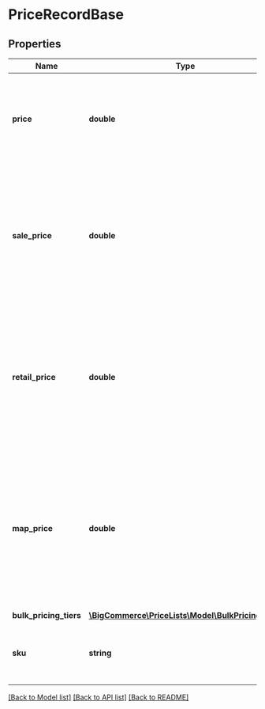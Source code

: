 # PriceRecordBase

## Properties
Name | Type | Description | Notes
------------ | ------------- | ------------- | -------------
**price** | **double** | The list price for the variant mapped in a Price List. Overrides any existing or Catalog list price for the variant/product. | [optional] 
**sale_price** | **double** | The sale price for the variant mapped in a Price List. Overrides any existing or Catalog sale price for the variant/product. If empty, the sale price will be treated as not being set on this variant. | [optional] 
**retail_price** | **double** | The retail price for the variant mapped in a Price List. Overrides any existing or Catalog retail price for the variant/product.  If empty, the retail price will be treated as not being set on this variant. | [optional] 
**map_price** | **double** | The MAP (Manufacturer&#x27;s Advertised Price) for the variant mapped in a Price List. Overrides any existing or Catalog MAP price for the variant/product. If empty, the MAP price will be treated as not being set on this variant. | [optional] 
**bulk_pricing_tiers** | [**\BigCommerce\PriceLists\Model\BulkPricingTier[]**](BulkPricingTier.md) |  | [optional] 
**sku** | **string** | The SKU code associated with this &#x60;Price Record&#x60; if requested and it exists. | [optional] 

[[Back to Model list]](../../README.md#documentation-for-models) [[Back to API list]](../../README.md#documentation-for-api-endpoints) [[Back to README]](../../README.md)

